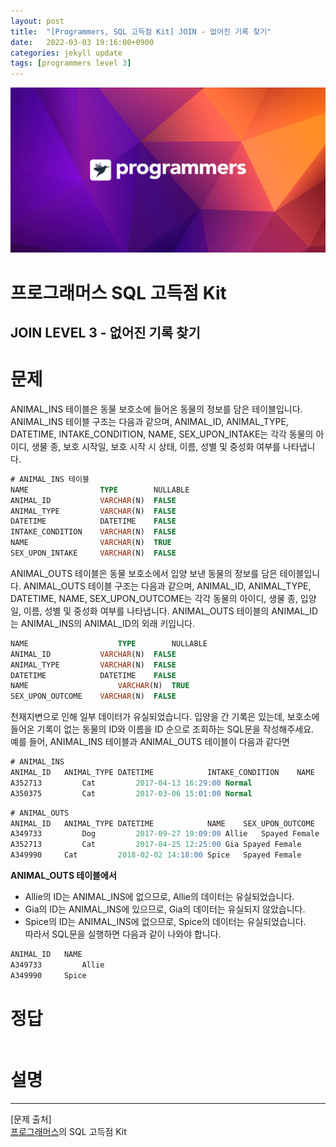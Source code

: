 ```yaml
---
layout: post
title:  "[Programmers, SQL 고득점 Kit] JOIN - 없어진 기록 찾기"
date:   2022-03-03 19:16:00+0900
categories: jekyll update
tags: [programmers level 3]
---
```


<p align="center"><img src="/assets/img/blog/정보/프로그래머스.png"></p>

# 프로그래머스 SQL 고득점 Kit
## JOIN LEVEL 3 - 없어진 기록 찾기

# 문제
ANIMAL_INS 테이블은 동물 보호소에 들어온 동물의 정보를 담은 테이블입니다. ANIMAL_INS 테이블 구조는 다음과 같으며, ANIMAL_ID, ANIMAL_TYPE, DATETIME, INTAKE_CONDITION, NAME, SEX_UPON_INTAKE는 각각 동물의 아이디, 생물 종, 보호 시작일, 보호 시작 시 상태, 이름, 성별 및 중성화 여부를 나타냅니다.  

```sql
# ANIMAL_INS 테이블
NAME                TYPE        NULLABLE
ANIMAL_ID           VARCHAR(N)	FALSE
ANIMAL_TYPE         VARCHAR(N)	FALSE
DATETIME            DATETIME	FALSE
INTAKE_CONDITION    VARCHAR(N)	FALSE
NAME                VARCHAR(N)	TRUE
SEX_UPON_INTAKE     VARCHAR(N)	FALSE
```
ANIMAL_OUTS 테이블은 동물 보호소에서 입양 보낸 동물의 정보를 담은 테이블입니다. ANIMAL_OUTS 테이블 구조는 다음과 같으며, ANIMAL_ID, ANIMAL_TYPE, DATETIME, NAME, SEX_UPON_OUTCOME는 각각 동물의 아이디, 생물 종, 입양일, 이름, 성별 및 중성화 여부를 나타냅니다. ANIMAL_OUTS 테이블의 ANIMAL_ID는 ANIMAL_INS의 ANIMAL_ID의 외래 키입니다.  

```sql
NAME	                TYPE	    NULLABLE
ANIMAL_ID	        VARCHAR(N)	FALSE
ANIMAL_TYPE	        VARCHAR(N)	FALSE
DATETIME	        DATETIME	FALSE
NAME	                VARCHAR(N)	TRUE
SEX_UPON_OUTCOME	VARCHAR(N)	FALSE
```
천재지변으로 인해 일부 데이터가 유실되었습니다. 입양을 간 기록은 있는데, 보호소에 들어온 기록이 없는 동물의 ID와 이름을 ID 순으로 조회하는 SQL문을 작성해주세요.  
예를 들어, ANIMAL_INS 테이블과 ANIMAL_OUTS 테이블이 다음과 같다면  
```sql
# ANIMAL_INS
ANIMAL_ID	ANIMAL_TYPE	DATETIME	        INTAKE_CONDITION	NAME	SEX_UPON_INTAKE
A352713	        Cat	        2017-04-13 16:29:00	Normal	                Gia	 Spayed Female
A350375	        Cat	        2017-03-06 15:01:00	Normal	                Meo	 Neutered Male
```
```sql
# ANIMAL_OUTS
ANIMAL_ID	ANIMAL_TYPE	DATETIME	        NAME	SEX_UPON_OUTCOME
A349733	        Dog	        2017-09-27 19:09:00	Allie	Spayed Female
A352713	        Cat	        2017-04-25 12:25:00	Gia	Spayed Female
A349990 	Cat	        2018-02-02 14:18:00	Spice	Spayed Female
```
**ANIMAL_OUTS 테이블에서**  
- Allie의 ID는 ANIMAL_INS에 없으므로, Allie의 데이터는 유실되었습니다.  
- Gia의 ID는 ANIMAL_INS에 있으므로, Gia의 데이터는 유실되지 않았습니다.  
- Spice의 ID는 ANIMAL_INS에 없으므로, Spice의 데이터는 유실되었습니다.  
따라서 SQL문을 실행하면 다음과 같이 나와야 합니다.  

```sql
ANIMAL_ID	NAME
A349733	        Allie
A349990 	Spice
```

# 정답
```sql

```
  
# 설명


---
[문제 출처]  
[프로그래머스](https://programmers.co.kr/)의 SQL 고득점 Kit  